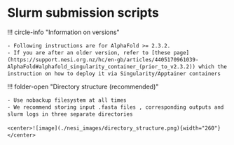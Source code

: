 # Slurm submission scripts

!!! circle-info "Information on versions"
    
    - Following instructions are for AlphaFold >= 2.3.2.
    - If you are after an older version, refer to [these page](https://support.nesi.org.nz/hc/en-gb/articles/4405170961039-AlphaFold#alphafold_singularity_container_(prior_to_v2.3.2)) which the instruction on how to deploy it via Singularity/Apptainer containers 


!!! folder-open "Directory structure (recommended)"
    
    - Use nobackup filesystem at all times
    - We recommend storing input .fasta files , corresponding outputs and slurm logs in three separate directories

    <center>![image](./nesi_images/directory_structure.png){width="260"}</center>

    